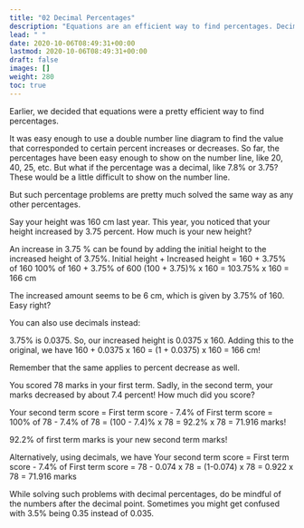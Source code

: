 ```yaml
---
title: "02 Decimal Percentages"
description: "Equations are an efficient way to find percentages. Decimal percentages can be solved the same way as any other percentages."
lead: " "
date: 2020-10-06T08:49:31+00:00
lastmod: 2020-10-06T08:49:31+00:00
draft: false
images: []
weight: 280
toc: true
---
```


Earlier, we decided that equations were a pretty efficient way to find percentages. 

It was easy enough to use a double number line diagram to find the value that corresponded to certain percent increases or decreases. So far, the percentages have been easy enough to show on the number line, like 20, 40, 25, etc. But what if the percentage was a decimal, like 7.8% or 3.75? These would be a little difficult to show on the number line. 

But such percentage problems are pretty much solved the same way as any other percentages. 

Say your height was 160 cm last year. This year, you noticed that your height increased by 3.75 percent. How much is your new height?

An increase in 3.75 % can be found by adding the initial height to the increased height of 3.75%.
Initial height + Increased height = 160 + 3.75% of 160 
100% of 160 + 3.75% of 600
(100 + 3.75)% x 160 = 103.75% x 160 = 166 cm

The increased amount seems to be 6 cm, which is given by 3.75% of 160. Easy right?

You can also use decimals instead:

3.75% is 0.0375. So, our increased height is 0.0375 x 160. Adding this to the original, we have
160 + 0.0375 x 160 = (1 + 0.0375) x 160 = 166 cm!

Remember that the same applies to percent decrease as well. 

You scored 78 marks in your first term. Sadly, in the second term, your marks decreased by about 7.4 percent! How much did you score?

Your second term score = First term score - 7.4% of First term score 
= 100% of 78 - 7.4% of 78
= (100 - 7.4)% x 78 
= 92.2% x 78
= 71.916 marks!

92.2% of first term marks is your new second term marks!

Alternatively, using decimals, we have
Your second term score = First term score - 7.4% of First term score 
= 78 - 0.074 x 78
= (1-0.074) x 78
= 0.922 x 78
= 71.916 marks

While solving such problems with decimal percentages, do be mindful of the numbers after the decimal point. Sometimes you might get confused with 3.5% being 0.35 instead of 0.035. 

